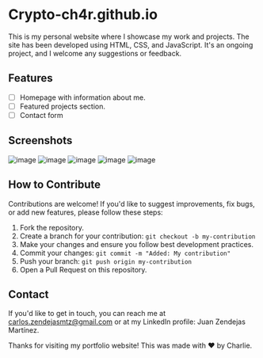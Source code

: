 # Crypto-ch4r.github.io

This is my personal website where I showcase my work and projects. The site has been developed using HTML, CSS, and JavaScript. It's an ongoing project, and I welcome any suggestions or feedback.

## Features

- [ ] Homepage with information about me.
- [ ] Featured projects section.
- [ ] Contact form

## Screenshots

![image](https://github.com/Crypto-ch4r/Crypto-ch4r.github.io/assets/61950097/7eb14821-4cb3-4238-86aa-fbec5235221a)
![image](https://github.com/Crypto-ch4r/Crypto-ch4r.github.io/assets/61950097/e670d714-93ef-4899-854a-ed9a16829172)
![image](https://github.com/Crypto-ch4r/Crypto-ch4r.github.io/assets/61950097/f6149958-2691-4cb2-ad6c-18fbcdf83be3)
![image](https://github.com/Crypto-ch4r/Crypto-ch4r.github.io/assets/61950097/5ead8ba4-ffd6-45bc-8682-dedcf026f641)
![image](https://github.com/Crypto-ch4r/Crypto-ch4r.github.io/assets/61950097/e548d52b-5a51-43ce-a0e5-a5868fbf9e33)



## How to Contribute

Contributions are welcome! If you'd like to suggest improvements, fix bugs, or add new features, please follow these steps:

1. Fork the repository.
2. Create a branch for your contribution: `git checkout -b my-contribution`
3. Make your changes and ensure you follow best development practices.
4. Commit your changes: `git commit -m "Added: My contribution"`
5. Push your branch: `git push origin my-contribution`
6. Open a Pull Request on this repository.

## Contact

If you'd like to get in touch, you can reach me at carlos.zendejasmtz@gmail.com or at my LinkedIn profile: Juan Zendejas Martínez.

Thanks for visiting my portfolio website! This was made with :heart: by Charlie.
